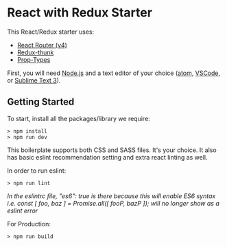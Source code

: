 # React with Redux Starter

This React/Redux starter uses:
- [React Router (v4)](https://github.com/ReactTraining/react-router)
- [Redux-thunk](https://www.npmjs.com/package/redux-thunk)
- [Prop-Types](https://www.npmjs.com/package/prop-types)

First, you will need [Node.js](https://nodejs.org/en/) and a text editor of your choice ([atom](https://atom.io/), [VSCode](https://code.visualstudio.com/), or [Sublime Text 3](https://www.sublimetext.com/3)).

## Getting Started

To start, install all the packages/library we require:

```
> npm install
> npm run dev
```

This boilerplate supports both CSS and SASS files. It's your choice. It also has basic eslint recommendation setting and extra react linting as well.

In order to run eslint:

```
> npm run lint
```

*In the eslintrc file, "es6": true is there because this will enable ES6 syntax*
*i.e. const [ foo, baz ] = Promise.all([ fooP, bazP ]); will no longer show as a eslint error*

For Production:

```
> npm run build
```